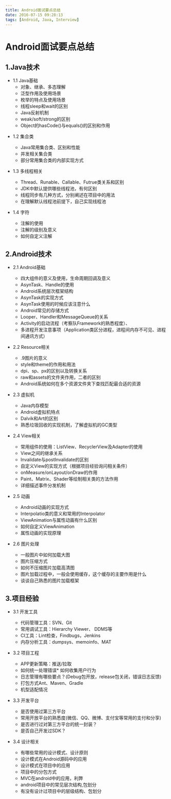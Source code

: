 ```yaml
---
title: Android面试要点总结
date: 2016-07-15 09:28:13
tags: [Android, Java, Interview]
---
```


# Android面试要点总结
## 1.Java技术
*   1.1 Java基础
    *   对象、继承、多态理解
    *   泛型作用及使用场景
    *   枚举的特点及使用场景
    *   线程sleep和wait的区别
    *   Java反射机制
    *   weak/soft/strong的区别
    *   Object的hasCode()与equals()的区别和作用
<!--more-->
*   1.2 集合类
    *   Java常用集合类、区别和性能
    *   并发相关集合类
    *   部分常用集合类的内部实现方式

*   1.3 多线程相关
    *   Thread、Runable、Callable、Futrue类关系和区别
    *   JDK中默认提供哪些线程池，有何区别
    *   线程同步有几种方式，分别阐述在项目中的用法
    *   在理解默认线程池前提下，自己实现线程池

*   1.4 字符
    *   注解的使用
    *   注解的级别及意义
    *   如何自定义注解

## 2.Android技术
*   2.1 Android基础
    *   四大组件的意义及使用，生命周期回调及意义
    *   AsynTask、Handle的使用
    *   Android系统层次框架结构
    *   AsynTask的实现方式
    *   AsynTask使用的时候应该注意什么
    *   Android常见的存储方式
    *   Looper、Handler和MessageQueue的关系
    *   Activity的启动流程（考察队Framework的熟悉程度）、
    *   多进程开发注意事项（Application类区分进程，进程间内存不可见、进程间通讯方式）

*   2.2 Resource相关
    *   .9图片的意义
    *   style和theme的作用和用法
    *   dpi、sp、px的区别以及转换关系
    *   raw和assets的文件夹作用，二者的区别
    *   Android系统如何在多个资源文件夹下查找匹配最合适的资源

*   2.3 虚拟机
    *   Java内存模型
    *   Android虚拟机特点
    *   Dalvik和Art的区别
    *   熟悉垃圾回收的实现机制，了解虚拟机的GC类型

*   2.4 View相关
    *   常用组件的使用：ListView、RecyclerView及Adapter的使用
    *   View之间的继承关系
    *   Invalidate与postInvalidate的区别
    *   自定义View的实现方式（根据项目经验询问相关条件）
    *   onMeasure/onLayout/onDraw的作用
    *   Paint、Matrix、Shader等绘制相关类的方法作用
    *   详细描述事件分发机制

*   2.5 动画
    *   Android动画的实现方式
    *   Interpolatio类的意义和常用的Interpolator
    *   ViewAnimation与属性动画有什么区别
    *   如何自定义ViewAnimation
    *   属性动画的实现原理

*   2.6 图片处理
    *   一般图片中如何加载大图
    *   图片压缩方式
    *   如何不压缩图片加载高清图
    *   图片加载过程中，一般会使用缓存，这个缓存的主要作用是什么
    *   谈谈自己熟悉的图片加载框架

## 3.项目经验
*   3.1 开发工具
    *   代码管理工具：SVN、Git
    *   常用调试工具：Hierarchy Viewer、 DDMS等
    *   CI工具：Lint检查，Findbugs，Jenkins
    *   内存分析工具：dumpsys、memoinfo、MAT

*   3.2 项目工程
    *   APP更新策略：推送/拉取
    *   如何统一处理错误*   如何收集用户行为
    *   日志管理有哪些要点？(Debug包开放，release包关闭，错误日志反馈)
    *   打包方式Ant、Maven、Gradle
    *   机型适配情况

*   3.3 开发平台
    *   是否使用过第三方平台
    *   常用开放平台的熟悉度(微信、QQ、微博、支付宝等常用的支付和分享)
    *   是否进行过对第三方平台的统一封装？
    *   是否自己开发过SDK？

*   3.4 设计相关
    *   有哪些常用的设计模式、设计原则
    *   设计模式在Android源码中的应用
    *   设计模式在项目中的应用
    *   项目中的分包方式
    *   MVC在android中的应用，利弊
    *   android项目中的常见层次结构,包划分
    *   有没有设计过项目中的层级结构、包划分


